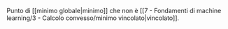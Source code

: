 Punto di [[minimo globale|minimo]] che non è [[7 - Fondamenti di machine learning/3 - Calcolo convesso/minimo vincolato|vincolato]].
